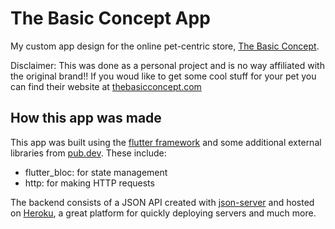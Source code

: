 # The Basic Concept App

My custom app design for the online pet-centric store, [The Basic Concept](https://www.thebasicconcept.com). 

Disclaimer: This was done as a personal project and is no way affiliated with the original brand!! If you woud like to get some cool stuff for your pet you can find their website at [thebasicconcept.com](https://www.thebasicconcept.com)

## How this app was made

This app was built using the [flutter framework](https://flutter.dev/docs) and some additional external libraries from [pub.dev](https://pub.dev).
These include:
- flutter_bloc: for state management
- http: for making HTTP requests

The backend consists of a JSON API created with [json-server](https://github.com/typicode/json-server) and hosted on [Heroku](https://www.heroku.com/), a great platform for quickly deploying servers and much more.  
